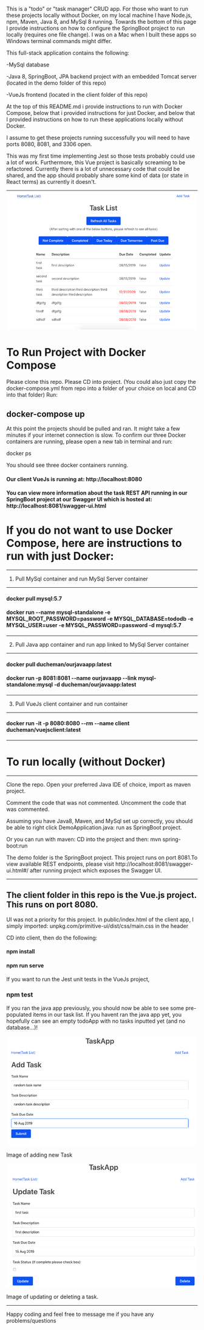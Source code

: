 This is a "todo" or "task manager" CRUD app. For those who want to run these projects locally without Docker, on my local machine I have Node.js, npm, Maven, Java 8, and MySql 8 running. Towards the bottom of this page I provide instructions on how to configure the SpringBoot project to run locally (requires one file change). I was on a Mac when I built these apps so Windows terminal commands might differ.

This full-stack application contains the following:

-MySql database

-Java 8, SpringBoot, JPA backend project with an embedded Tomcat server (located in the demo folder of this repo)

-VueJs frontend  (located in the client folder of this repo)

At the top of this README.md i provide instructions to run with Docker Compose, below that i provided instructions for just Docker, and below that I provided instructions on how to run these applications locally without Docker.

I assume to get these projects running successfully you will need to have ports 8080, 8081, and 3306 open.

This was my first time implementing Jest so those tests probably could use a lot of work. Furthermore, this Vue project is basically screaming to be refactored. Currently there is a lot of unnecessary code that could be shared, and the app should probably share some kind of data (or state in React terms) as currently it doesn't.

![Users can see all tasks](/images/pictureOfTodoApp.png)

# To Run Project with Docker Compose

Please clone this repo. Please CD into project. (You could also just copy the docker-compose.yml from repo into a folder of your choice on local and CD into that folder) Run:

## docker-compose up

At this point the projects should be pulled and ran. It might take a few minutes if your internet connection is slow. To confirm our three Docker containers are running, please open a new tab in terminal and run:

docker ps

You should see three docker containers running.

#### Our client VueJs is running at: http://localhost:8080

#### You can view more information about the task REST API running in our SpringBoot project at our Swagger UI which is hosted at: http://localhost:8081/swagger-ui.html

# If you do not want to use Docker Compose, here are instructions to run with just Docker:

------------------------------------------------------------
1. Pull MySql container and run MySql Server container
------------------------------------------------------------
#### docker pull mysql:5.7

#### docker run --name mysql-standalone -e MYSQL_ROOT_PASSWORD=password -e MYSQL_DATABASE=tododb -e MYSQL_USER=user -e MYSQL_PASSWORD=password -d mysql:5.7

------------------------------------------------------------
2. Pull Java app container and run app linked to MySql Server container
------------------------------------------------------------

#### docker pull ducheman/ourjavaapp:latest

#### docker run -p 8081:8081 --name ourjavaapp --link mysql-standalone:mysql -d ducheman/ourjavaapp:latest

------------------------------------------------------------
3. Pull VueJs client container and run container
------------------------------------------------------------

#### docker run -it -p 8080:8080 --rm --name client ducheman/vuejsclient:latest

<!---
------------------------------------------------------------
We are first going to get our MySql Server running in Docker.
------------------------------------------------------------

docker pull mysql:5.7

docker run --name mysql-standalone -e MYSQL_ROOT_PASSWORD=password -e MYSQL_DATABASE=tododb -e MYSQL_USER=user -e MYSQL_PASSWORD=password -d mysql:5.7

------------------------------
CD into the demo(the java app) directory
------------------------------

mvn clean package -DskipTests

docker build . -t ourjavaapp

docker run -p 8081:8081 --name ourjavaapp --link mysql-standalone:mysql -d ourjavaapp

------------------------------
CD into the client(the VueJs app) directory
------------------------------

docker build -t client .

docker run -it -p 8080:8080 --rm --name client client

------------------------------------------------------------

At this point you should have three containers running after you type this command in terminal:

Docker ps

If you see three images running, maybe the application is running and you should check the Vue.js' app's logs to see where it is hosted!
-->

------------------------------------------------------------
# To run locally (without Docker)
------------------------------------------------------------

Clone the repo. Open your preferred Java IDE of choice, import as maven project.

Comment the code that was not commented.
Uncomment the code that was commented.

Assuming you have Java8, Maven, and MySql set up correctly, you should be able to right click DemoApplication.java: run as SpringBoot project.

Or you can run with maven: CD into the project and then: mvn spring-boot:run

The demo folder is the SpringBoot project. This project runs on port 8081.To view available REST endpoints, please visit http://localhost:8081/swagger-ui.html#/ after running project which exposes the Swagger UI.

------------------------------------------------------------
The client folder in this repo is the Vue.js project. This runs on port 8080.
------------------------------------------------------------

UI was not a priority for this project. In public/index.html of the client app, I simply imported: unpkg.com/primitive-ui/dist/css/main.css in the header

CD into client, then do the following:
#### npm install
#### npm run serve

If you want to run the Jest unit tests in the VueJs project,

### npm test

If you ran the java app previously, you should now be able to see some pre-populated items in our task list. If you havent ran the java app yet, you hopefully can see an empty todoApp with no tasks inputted yet (and no database...)!

![Users can add a task](/images/submitNew.png)

Image of adding new Task

![Users can update or delete a task](/images/updateTask.png)

Image of updating or deleting a task.

------------------------------------------------------------
Happy coding and feel free to message me if you have any problems/questions
